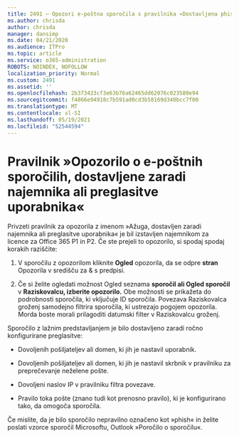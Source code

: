 ```yaml
---
title: 2491 – Opozori e-poštna sporočila s pravilnika »Dostavljena phish zaradi najemnika ali preglasitve uporabnika«
ms.author: chrisda
author: chrisda
manager: dansimp
ms.date: 04/21/2020
ms.audience: ITPro
ms.topic: article
ms.service: o365-administration
ROBOTS: NOINDEX, NOFOLLOW
localization_priority: Normal
ms.custom: 2491
ms.assetid: ''
ms.openlocfilehash: 2b373423cf3e63b76a62465dd62076c023580e94
ms.sourcegitcommit: f4866e94918c7b591ad0cd3b58169d340bcc7f00
ms.translationtype: MT
ms.contentlocale: sl-SI
ms.lasthandoff: 05/19/2021
ms.locfileid: "52544594"
---
```

# <a name="alert-email-messages-from-the-phish-delivered-due-to-tenant-or-user-override-policy"></a>Pravilnik »Opozorilo o e-poštnih sporočilih, dostavljene zaradi najemnika ali preglasitve uporabnika«

Privzeti pravilnik za opozorila z imenom »Ažuga, dostavljen zaradi najemnika ali preglasitve uporabnika« je bil izstavljen najemnikom za licence za Office 365 P1 in P2. Če ste prejeli to opozorilo, si spodaj spodaj korakih raziščite:

1. V sporočilu z opozorilom kliknite **Ogled** opozorila, da se odpre **stran** Opozorila v središču za & s predpisi.

2. Če si želite ogledati možnost Ogled seznama **sporočil ali Ogled sporočil** v **Raziskovalcu, izberite opozorilo.** Obe možnosti se prikažeta do podrobnosti sporočila, ki vključuje ID sporočila. Povezava Raziskovalca groženj samodejno filtrira sporočila, ki ustrezajo pogojem opozorila. Morda boste morali prilagoditi datumski filter v Raziskovalcu groženj.

Sporočilo z lažnim predstavljanjem je bilo dostavljeno zaradi ročno konfigurirane preglasitve:

- Dovoljenih pošiljateljev ali domen, ki jih je nastavil uporabnik.

- Dovoljenih pošiljateljev ali domen, ki jih je nastavil skrbnik v pravilniku za preprečevanje neželene pošte.

- Dovoljeni naslov IP v pravilniku filtra povezave.

- Pravilo toka pošte (znano tudi kot prenosno pravilo), ki je konfigurirano tako, da omogoča sporočila.

Če mislite, da je bilo sporočilo nepravilno označeno kot [](https://support.office.com/article/b5caa9f1-cdf3-4443-af8c-ff724ea719d2) »phish« in želite poslati vzorce sporočil Microsoftu, Outlook »Poročilo o sporočilu«.
